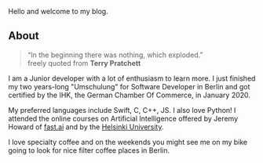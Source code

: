 Hello and welcome to my blog.

## About


>  “In the beginning there was nothing, which exploded.”
<br> freely quoted from <strong>Terry Pratchett</strong>


I am a Junior developer with a lot of enthusiasm to learn more. I just finished my two years-long "Umschulung" for Software Developer in Berlin and got certified by the IHK, the German Chamber Of Commerce, in January 2020. 

My preferred languages include Swift, C, C++, JS. I also love Python! I attended the online courses on Artificial Intelligence offered by Jeremy Howard of [fast.ai](https://course.fast.ai) and by the [Helsinki University](https://www.elementsofai.com). 

I love specialty coffee and on the weekends you might see me on my bike going to look for nice filter coffee places in Berlin. 
